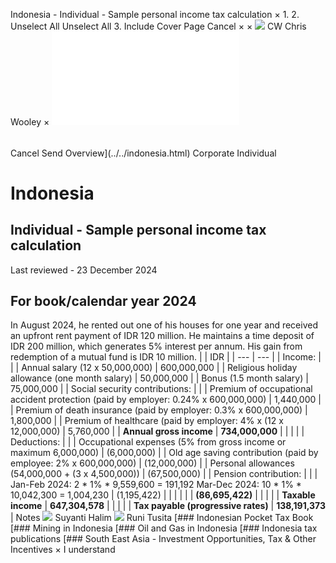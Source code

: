 Indonesia - Individual - Sample personal income tax calculation
×
1.
2.
Unselect All
Unselect All
3.
Include Cover Page
Cancel
×
×
![](../../-/media/world-wide-tax-summaries/attachments/global---chris-wooley.ashx%3Frev=ac5e5f3223b34096b1afc2a6009c7320&revision=ac5e5f32-23b3-4096-b1af-c2a6009c7320&hash=859B7ADC84DC2CBEC9760E9E6EE7DE6D0A8BFCDF)
CW
Chris Wooley
×
![](sample-personal-income-tax-calculation.html)
######
Cancel
Send
Overview](../../indonesia.html)
Corporate
Individual
# Indonesia
## Individual - Sample personal income tax calculation
Last reviewed - 23 December 2024
## For book/calendar year 2024
In August 2024, he rented out one of his houses for one year and received an upfront rent payment of IDR 120 million. He maintains a time deposit of IDR 200 million, which generates 5% interest per annum. His gain from redemption of a mutual fund is IDR 10 million.
|  | IDR |
| --- | --- |
| Income: |  |
| Annual salary (12 x 50,000,000) | 600,000,000 |
| Religious holiday allowance (one month salary) | 50,000,000 |
| Bonus (1.5 month salary) | 75,000,000 |
| Social security contributions: |  |
| Premium of occupational accident protection (paid by employer: 0.24% x 600,000,000) | 1,440,000 |
| Premium of death insurance (paid by employer: 0.3% x 600,000,000) | 1,800,000 |
| Premium of healthcare (paid by employer: 4% x (12 x 12,000,000) | 5,760,000 |
| **Annual gross income** | **734,000,000** |
|  |  |
| Deductions: |  |
| Occupational expenses (5% from gross income or maximum 6,000,000) | (6,000,000) |
| Old age saving contribution (paid by employee: 2% x 600,000,000) | (12,000,000) |
| Personal allowances (54,000,000 + (3 x 4,500,000)) | (67,500,000) |
| Pension contribution: |  |
| Jan-Feb 2024:  2 \* 1% \* 9,559,600 = 191,192  Mar-Dec 2024:  10 \* 1% \* 10,042,300 = 1,004,230 | (1,195,422) |
|  |  |
|  | **(86,695,422)** |
|  |  |
| **Taxable income** | **647,304,578** |
|  |  |
| **Tax payable (progressive rates)** | **138,191,373** |
Notes
![](../../-/media/world-wide-tax-summaries/indonesiasuyanti-halimindonesia--suyanti-halimjpg20200713131633974.ashx%3Frev=b0a593dfb07142e1951678fbc6ecb14a&revision=b0a593df-b071-42e1-9516-78fbc6ecb14a&hash=B009C15C5981717FDF5596D0098EBAB55DA3CB3B)
Suyanti Halim
![](../../-/media/world-wide-tax-summaries/indonesiaruni-tusitaindonesia--runi-tusitajpg20200713131730880.ashx%3Frev=ebaf430602b843e5a9f4ac347a9fea78&revision=ebaf4306-02b8-43e5-a9f4-ac347a9fea78&hash=A02AA8C2160A31C092210CCF8BF6515BD097FE6C)
Runi Tusita
[### Indonesian Pocket Tax Book
[### Mining in Indonesia
[### Oil and Gas in Indonesia
[### Indonesia tax publications
[### South East Asia - Investment Opportunities, Tax & Other Incentives
×
I understand